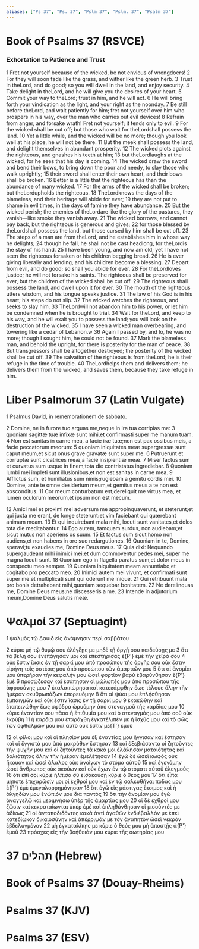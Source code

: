 ```yaml
---
aliases: ["Ps 37", "Ps. 37", "Pslm 37", "Pslm. 37", "Psalm 37"]
---
```



# Book of Psalms 37 (RSVCE)

### Exhortation to Patience and Trust
1 Fret not yourself because of the wicked, be not envious of wrongdoers!
2 For they will soon fade like the grass, and wither like the green herb.
3 Trust in theLord, and do good; so you will dwell in the land, and enjoy security.
4 Take delight in theLord, and he will give you the desires of your heart.
5 Commit your way to theLord; trust in him, and he will act.
6 He will bring forth your vindication as the light, and your right as the noonday.
7 Be still before theLord, and wait patiently for him; fret not yourself over him who prospers in his way, over the man who carries out evil devices!
8 Refrain from anger, and forsake wrath! Fret not yourself; it tends only to evil.
9 For the wicked shall be cut off; but those who wait for theLordshall possess the land.
10 Yet a little while, and the wicked will be no more; though you look well at his place, he will not be there.
11 But the meek shall possess the land, and delight themselves in abundant prosperity.
12 The wicked plots against the righteous, and gnashes his teeth at him;
13 but theLordlaughs at the wicked, for he sees that his day is coming.
14 The wicked draw the sword and bend their bows, to bring down the poor and needy, to slay those who walk uprightly;
15 their sword shall enter their own heart, and their bows shall be broken.
16 Better is a little that the righteous has than the abundance of many wicked.
17 For the arms of the wicked shall be broken; but theLordupholds the righteous.
18 TheLordknows the days of the blameless, and their heritage will abide for ever;
19 they are not put to shame in evil times, in the days of famine they have abundance.
20 But the wicked perish; the enemies of theLordare like the glory of the pastures, they vanish—like smoke they vanish away.
21 The wicked borrows, and cannot pay back, but the righteous is generous and gives;
22 for those blessed by theLordshall possess the land, but those cursed by him shall be cut off.
23 The steps of a man are from theLord, and he establishes him in whose way he delights;
24 though he fall, he shall not be cast headlong, for theLordis the stay of his hand.
25 I have been young, and now am old; yet I have not seen the righteous forsaken or his children begging bread.
26 He is ever giving liberally and lending, and his children become a blessing.
27 Depart from evil, and do good; so shall you abide for ever.
28 For theLordloves justice; he will not forsake his saints. The righteous shall be preserved for ever, but the children of the wicked shall be cut off.
29 The righteous shall possess the land, and dwell upon it for ever.
30 The mouth of the righteous utters wisdom, and his tongue speaks justice.
31 The law of his God is in his heart; his steps do not slip.
32 The wicked watches the righteous, and seeks to slay him.
33 TheLordwill not abandon him to his power, or let him be condemned when he is brought to trial.
34 Wait for theLord, and keep to his way, and he will exalt you to possess the land; you will look on the destruction of the wicked.
35 I have seen a wicked man overbearing, and towering like a cedar of Lebanon.w
36 Again I passed by, and lo, he was no more; though I sought him, he could not be found.
37 Mark the blameless man, and behold the upright, for there is posterity for the man of peace.
38 But transgressors shall be altogether destroyed; the posterity of the wicked shall be cut off.
39 The salvation of the righteous is from theLord; he is their refuge in the time of trouble.
40 TheLordhelps them and delivers them; he delivers them from the wicked, and saves them, because they take refuge in him.


# Liber Psalmorum 37 (Latin Vulgate)

1 Psalmus David, in rememorationem de sabbato.

2 Domine, ne in furore tuo arguas me,neque in ira tua corripias me:
3 quoniam sagittæ tuæ infixæ sunt mihi,et confirmasti super me manum tuam.
4 Non est sanitas in carne mea, a facie iræ tuæ;non est pax ossibus meis, a facie peccatorum meorum:
5 quoniam iniquitates meæ supergressæ sunt caput meum,et sicut onus grave gravatæ sunt super me.
6 Putruerunt et corruptæ sunt cicatrices meæ,a facie insipientiæ meæ.
7 Miser factus sum et curvatus sum usque in finem;tota die contristatus ingrediebar.
8 Quoniam lumbi mei impleti sunt illusionibus,et non est sanitas in carne mea.
9 Afflictus sum, et humiliatus sum nimis;rugiebam a gemitu cordis mei.
10 Domine, ante te omne desiderium meum,et gemitus meus a te non est absconditus.
11 Cor meum conturbatum est;dereliquit me virtus mea, et lumen oculorum meorum,et ipsum non est mecum.

12 Amici mei et proximi mei adversum me appropinquaverunt, et steterunt;et qui juxta me erant, de longe steterunt:et vim faciebant qui quærebant animam meam.
13 Et qui inquirebant mala mihi, locuti sunt vanitates,et dolos tota die meditabantur.
14 Ego autem, tamquam surdus, non audiebam;et sicut mutus non aperiens os suum.
15 Et factus sum sicut homo non audiens,et non habens in ore suo redargutiones.
16 Quoniam in te, Domine, speravi;tu exaudies me, Domine Deus meus.
17 Quia dixi: Nequando supergaudeant mihi inimici mei;et dum commoventur pedes mei, super me magna locuti sunt.
18 Quoniam ego in flagella paratus sum,et dolor meus in conspectu meo semper.
19 Quoniam iniquitatem meam annuntiabo,et cogitabo pro peccato meo.
20 Inimici autem mei vivunt, et confirmati sunt super me:et multiplicati sunt qui oderunt me inique.
21 Qui retribuunt mala pro bonis detrahebant mihi,quoniam sequebar bonitatem.
22 Ne derelinquas me, Domine Deus meus;ne discesseris a me.
23 Intende in adjutorium meum,Domine Deus salutis meæ.


# Ψαλμοί 37 (Septuagint)

1 ψαλμὸς τῷ Δαυιδ εἰς ἀνάμνησιν περὶ σαββάτου

2 κύριε μὴ τῷ θυμῷ σου ἐλέγξῃς με μηδὲ τῇ ὀργῇ σου παιδεύσῃς με
3 ὅτι τὰ βέλη σου ἐνεπάγησάν μοι καὶ ἐπεστήρισας ἐ{P'} ἐμὲ τὴν χεῖρά σου
4 οὐκ ἔστιν ἴασις ἐν τῇ σαρκί μου ἀπὸ προσώπου τῆς ὀργῆς σου οὐκ ἔστιν εἰρήνη τοῖς ὀστέοις μου ἀπὸ προσώπου τῶν ἁμαρτιῶν μου
5 ὅτι αἱ ἀνομίαι μου ὑπερῆραν τὴν κεφαλήν μου ὡσεὶ φορτίον βαρὺ ἐβαρύνθησαν ἐ{P'} ἐμέ
6 προσώζεσαν καὶ ἐσάπησαν οἱ μώλωπές μου ἀπὸ προσώπου τῆς ἀφροσύνης μου
7 ἐταλαιπώρησα καὶ κατεκάμφθην ἕως τέλους ὅλην τὴν ἡμέραν σκυθρωπάζων ἐπορευόμην
8 ὅτι αἱ ψύαι μου ἐπλήσθησαν ἐμπαιγμῶν καὶ οὐκ ἔστιν ἴασις ἐν τῇ σαρκί μου
9 ἐκακώθην καὶ ἐταπεινώθην ἕως σφόδρα ὠρυόμην ἀπὸ στεναγμοῦ τῆς καρδίας μου
10 κύριε ἐναντίον σου πᾶσα ἡ ἐπιθυμία μου καὶ ὁ στεναγμός μου ἀπὸ σοῦ οὐκ ἐκρύβη
11 ἡ καρδία μου ἐταράχθη ἐγκατέλιπέν με ἡ ἰσχύς μου καὶ τὸ φῶς τῶν ὀφθαλμῶν μου καὶ αὐτὸ οὐκ ἔστιν με{T'} ἐμοῦ

12 οἱ φίλοι μου καὶ οἱ πλησίον μου ἐξ ἐναντίας μου ἤγγισαν καὶ ἔστησαν καὶ οἱ ἔγγιστά μου ἀπὸ μακρόθεν ἔστησαν
13 καὶ ἐξεβιάσαντο οἱ ζητοῦντες τὴν ψυχήν μου καὶ οἱ ζητοῦντες τὰ κακά μοι ἐλάλησαν ματαιότητας καὶ δολιότητας ὅλην τὴν ἡμέραν ἐμελέτησαν
14 ἐγὼ δὲ ὡσεὶ κωφὸς οὐκ ἤκουον καὶ ὡσεὶ ἄλαλος οὐκ ἀνοίγων τὸ στόμα αὐτοῦ
15 καὶ ἐγενόμην ὡσεὶ ἄνθρωπος οὐκ ἀκούων καὶ οὐκ ἔχων ἐν τῷ στόματι αὐτοῦ ἐλεγμούς
16 ὅτι ἐπὶ σοί κύριε ἤλπισα σὺ εἰσακούσῃ κύριε ὁ θεός μου
17 ὅτι εἶπα μήποτε ἐπιχαρῶσίν μοι οἱ ἐχθροί μου καὶ ἐν τῷ σαλευθῆναι πόδας μου ἐ{P'} ἐμὲ ἐμεγαλορρημόνησαν
18 ὅτι ἐγὼ εἰς μάστιγας ἕτοιμος καὶ ἡ ἀλγηδών μου ἐνώπιόν μου διὰ παντός
19 ὅτι τὴν ἀνομίαν μου ἐγὼ ἀναγγελῶ καὶ μεριμνήσω ὑπὲρ τῆς ἁμαρτίας μου
20 οἱ δὲ ἐχθροί μου ζῶσιν καὶ κεκραταίωνται ὑπὲρ ἐμέ καὶ ἐπληθύνθησαν οἱ μισοῦντές με ἀδίκως
21 οἱ ἀνταποδιδόντες κακὰ ἀντὶ ἀγαθῶν ἐνδιέβαλλόν με ἐπεὶ κατεδίωκον δικαιοσύνην καὶ ἀπέρριψάν με τὸν ἀγαπητὸν ὡσεὶ νεκρὸν ἐβδελυγμένον
22 μὴ ἐγκαταλίπῃς με κύριε ὁ θεός μου μὴ ἀποστῇς ἀ{P'} ἐμοῦ
23 πρόσχες εἰς τὴν βοήθειάν μου κύριε τῆς σωτηρίας μου


# 37 תהלים (Hebrew)


# Book of Psalms 37 (Douay-Rheims)


# Psalms 37 (KJV)


# Psalms 37 (ESV)

